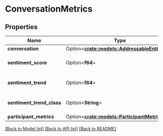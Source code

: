 # ConversationMetrics

## Properties

Name | Type | Description | Notes
------------ | ------------- | ------------- | -------------
**conversation** | Option<[**crate::models::AddressableEntityRef**](AddressableEntityRef.md)> |  | [optional]
**sentiment_score** | Option<**f64**> | The Sentiment Score | [optional]
**sentiment_trend** | Option<**f64**> | The Sentiment Trend | [optional]
**sentiment_trend_class** | Option<**String**> | The Sentiment Trend Class | [optional]
**participant_metrics** | Option<[**crate::models::ParticipantMetrics**](ParticipantMetrics.md)> |  | [optional]

[[Back to Model list]](../README.md#documentation-for-models) [[Back to API list]](../README.md#documentation-for-api-endpoints) [[Back to README]](../README.md)


